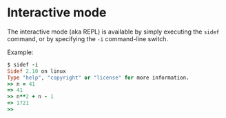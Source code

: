 # Interactive mode

The interactive mode (aka REPL) is available by simply executing the `sidef` command, or by specifying the `-i` command-line switch.

Example:

```ruby
$ sidef -i
Sidef 2.10 on linux
Type "help", "copyright" or "license" for more information.
>> n = 41
=> 41
>> n**2 + n - 1
=> 1721
>>
```
